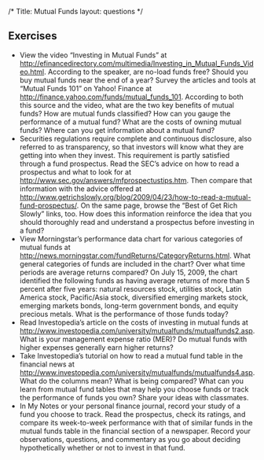 /*
Title: Mutual Funds
layout: questions
*/

## Exercises

- View the video “Investing in Mutual Funds” at http://efinancedirectory.com/multimedia/Investing_in_Mutual_Funds_Video.html. According to the speaker, are no-load funds free? Should you buy mutual funds near the end of a year? Survey the articles and tools at “Mutual Funds 101” on Yahoo! Finance at http://finance.yahoo.com/funds/mutual_funds_101. According to both this source and the video, what are the two key benefits of mutual funds? How are mutual funds classified? How can you gauge the performance of a mutual fund? What are the costs of owning mutual funds? Where can you get information about a mutual fund?
- Securities regulations require complete and continuous disclosure, also referred to as transparency, so that investors will know what they are getting into when they invest. This requirement is partly satisfied through a fund prospectus. Read the SEC’s advice on how to read a prospectus and what to look for at http://www.sec.gov/answers/mfprospectustips.htm. Then compare that information with the advice offered at http://www.getrichslowly.org/blog/2009/04/23/how-to-read-a-mutual-fund-prospectus/. On the same page, browse the “Best of Get Rich Slowly” links, too. How does this information reinforce the idea that you should thoroughly read and understand a prospectus before investing in a fund?
- View Morningstar’s performance data chart for various categories of mutual funds at http://news.morningstar.com/fundReturns/CategoryReturns.html. What general categories of funds are included in the chart? Over what time periods are average returns compared? On July 15, 2009, the chart identified the following funds as having average returns of more than 5 percent after five years: natural resources stock, utilities stock, Latin America stock, Pacific/Asia stock, diversified emerging markets stock, emerging markets bonds, long-term government bonds, and equity precious metals. What is the performance of those funds today?
- Read Investopedia’s article on the costs of investing in mutual funds at http://www.investopedia.com/university/mutualfunds/mutualfunds2.asp. What is your management expense ratio (MER)? Do mutual funds with higher expenses generally earn higher returns?
- Take Investopedia’s tutorial on how to read a mutual fund table in the financial news at http://www.investopedia.com/university/mutualfunds/mutualfunds4.asp. What do the columns mean? What is being compared? What can you learn from mutual fund tables that may help you choose funds or track the performance of funds you own? Share your ideas with classmates.
- In My Notes or your personal finance journal, record your study of a fund you choose to track. Read the prospectus, check its ratings, and compare its week-to-week performance with that of similar funds in the mutual funds table in the financial section of a newspaper. Record your observations, questions, and commentary as you go about deciding hypothetically whether or not to invest in that fund.

